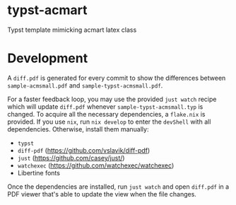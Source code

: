 # typst-acmart

Typst template mimicking acmart latex class

# Development

A `diff.pdf` is generated for every commit to show the differences between `sample-acmsmall.pdf` and `sample-typst-acmsmall.pdf`.

For a faster feedback loop, you may use the provided `just watch` recipe which will update `diff.pdf` whenever `sample-typst-acmsmall.typ` is changed. To acquire all the necessary dependencies, a `flake.nix` is provided. If you use `nix`, run `nix develop` to enter the `devShell` with all dependencies. Otherwise, install them manually:

- `typst`
- `diff-pdf` (https://github.com/vslavik/diff-pdf)
- `just` (https://github.com/casey/just/)
- `watchexec` (https://github.com/watchexec/watchexec)
- Libertine fonts

Once the dependencies are installed, run `just watch` and open `diff.pdf` in a PDF viewer that's able to update the view when the file changes.
